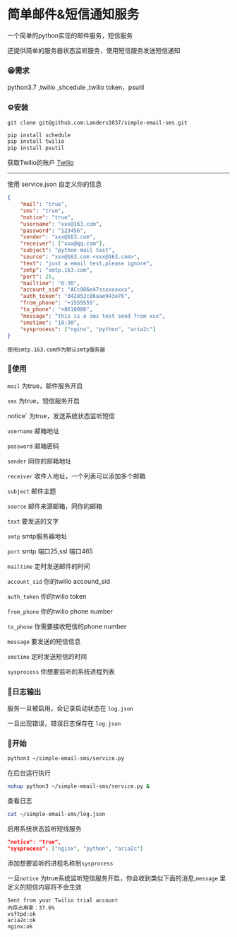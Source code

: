 # 简单邮件&短信通知服务
一个简单的python实现的邮件服务，短信服务

还提供简单的服务器状态监听服务，使用短信服务发送短信通知

### 😁需求

python3.7 ,twilio ,shcedule ,twilio token，psutil

### ⚙安装

```shell
git clone git@github.com:Landers1037/simple-email-sms.git
```



```python
pip install schedule
pip install twilio
pip install psutil
```

获取Twilio的账户  [Twilio](https://www.twilio.com/try-twilio)

------

使用 service.json 自定义你的信息

```json
{
    "mail": "true",
    "sms": "true",
    "notice": "true",
    "username": "xxx@163.com",
    "password": "123456",
    "sender": "xxx@163.com",
    "receiver": ["xxx@qq.com"],
    "subject": "python mail test",
    "source": "xxx@163.com <xxx@163.com>",
    "text": "just a email test,please ignore",
    "smtp": "smtp.163.com",
    "port": 25,
    "mailtime": "6:30",
    "account_sid": "ACc986e47ssxxxxxxx",
    "auth_token": "d42852c86aae943e76",
    "from_phone": "+1555555",
    "to_phone": "+8610086",
    "message": "this is a sms test send from xxx",
    "smstime": "18:30",
    "sysprocess": ["nginx", "python", "aria2c"]
}
```

`使用smtp.163.com作为默认smtp服务器`

### 📝使用

`mail` 为true，邮件服务开启

`sms` 为true，短信服务开启

notice` 为true，发送系统状态监听短信

`username` 邮箱地址

`password` 邮箱密码

`sender` 同你的邮箱地址

`receiver` 收件人地址，一个列表可以添加多个邮箱

`subject` 邮件主题

`source` 邮件来源邮箱，同你的邮箱

`text` 要发送的文字

`smtp` smtp服务器地址

`port` smtp 端口25,ssl 端口465

`mailtime` 定时发送邮件的时间

`account_sid` 你的twilio accound_sid

`auth_token` 你的twilio token

`from_phone` 你的twilio phone number

`to_phone` 你需要接收短信的phone number 

`message` 要发送的短信信息

`smstime` 定时发送短信的时间

`sysprocess` 你想要监听的系统进程列表

### 🔴日志输出

服务一旦被启用，会记录启动状态在 `log.json`

一旦出现错误，错误日志保存在 `log.json`

### 🤪开始

```bash
python3 ~/simple-email-sms/service.py
```

在后台运行执行

```bash
nohup python3 ~/simple-email-sms/service.py &
```

查看日志

```bash
cat ~/simple-email-sms/log.json
```

启用系统状态监听短线服务

```json
"notice": "true",
"sysprocess": ["nginx", "python", "aria2c"]
```

添加想要监听的进程名称到`sysprocess`

一旦`notice` 为true系统监听短信服务开启，你会收到类似下面的消息,`message` 里定义的短信内容将不会生效

```
Sent from your Twilio trial account
内存占用率：37.6%
vsftpd:ok
aria2c:ok
nginx:ok
```

